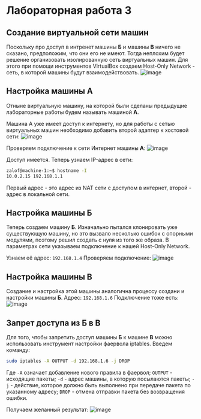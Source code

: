 # Лабораторная работа 3
## Создание виртуальной сети машин
Поскольку про доступ в интренет машины **Б** и машины **В** ничего не сказано, предположим, что они его не имеют. Тогда неплохим будет решение организовать изолированную сеть виртуальных машин. Для этого при помощи инструментов VirtualBox создаем Host-Only Network - сеть, в которой машины будут взаимодействовать.
![image](https://github.com/user-attachments/assets/aa3104a0-e0a2-4a24-ad26-c5877c52b58a)

## Настройка машины А
Отныне виртуальную машину, на которой были сделаны предыдущие лабораторные работы будем называть машиной **А**.

Машина А уже имеет доступ к интернету, но для работы с сетью виртуальных машин необходимо добавить второй адаптер к хостовой сети:
![image](https://github.com/user-attachments/assets/c615141e-3463-49e2-a504-145a2ef4da41)

Проверяем подключение к сети Интернет машины **А**:
![image](https://github.com/user-attachments/assets/379b20ea-c4a4-4ae3-b2b4-791d5c09c2d2)

Доступ имеется.
Теперь узнаем IP-адрес в сети:
```bash
zalof@machine-1:~$ hostname -I
10.0.2.15 192.168.1.1
```
Первый адрес - это адрес из NAT сети с доступом в интернет, второй - адрес в локальной сети.

## Настройка машины Б
Теперь создаем машину **Б**.
Изначально пытался клонировать уже существующую машину, но это вызвало несколько ошибок с опорными модулями, поэтому решил создать с нуля из того же образа.
В параметрах сети указываем подключение к нашей Host-Only Network.

Узнаем её адрес: `192.168.1.4`
Проверяем подключение:
![image](https://github.com/user-attachments/assets/c2947999-87f7-40b6-bb1a-03fb3c2c4eb1)

## Настройка машины В
Создание и настройка этой машины аналогична процессу создани и настройки машины **Б**.
Адрес: `192.168.1.6`
Подключение тоже есть:
![image](https://github.com/user-attachments/assets/b76097d8-f987-4faa-98b7-75735a943243)

## Запрет доступа из Б в В
Для того, чтобы запретить доступ машины **Б** к машине **В** можно использовать инструмент настройки фаервола iptables. 
Введем команду:
```bash
sudo iptables -A OUTPUT -d 192.168.1.6 -j DROP
```
Где `-A` означает добавление нового правила в фаервол;
`OUTPUT` - исходящие пакеты;
`-d` - адрес машины, в которую посылаются пакеты;
`-j` - действие, которое должно быть выполнено при передаче пакета по указанному адресу;
`DROP` - отмена отправки пакета без возвращения ошибки.

Получаем желанный результат:
![image](https://github.com/user-attachments/assets/86ede2fa-71d3-4977-9bc1-96f46fb25ff6)

